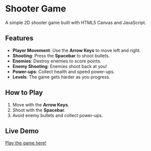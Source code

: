 # Shooter Game

A simple 2D shooter game built with HTML5 Canvas and JavaScript.

## Features
- **Player Movement**: Use the **Arrow Keys** to move left and right.
- **Shooting**: Press the **Spacebar** to shoot bullets.
- **Enemies**: Destroy enemies to score points.
- **Enemy Shooting**: Enemies shoot back at you!
- **Power-ups**: Collect health and speed power-ups.
- **Levels**: The game gets harder as you progress.

## How to Play
1. Move with the **Arrow Keys**.
2. Shoot with the **Spacebar**.
3. Avoid enemy bullets and collect power-ups.

## Live Demo
[Play the game here!](https://github.io/Sayhan24J/3d-Fps)
